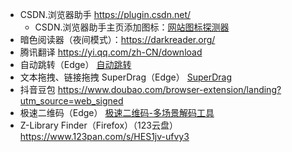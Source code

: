 - CSDN.浏览器助手 https://plugin.csdn.net/
  - CSDN.浏览器助手主页添加图标：[网站图标探测器](https://microsoftedge.microsoft.com/addons/detail/%E7%BD%91%E7%AB%99%E5%9B%BE%E6%A0%87%E6%8E%A2%E6%B5%8B%E5%99%A8/kmlcolmkcjbpagopgiojkflkejfnnjbm)
- 暗色阅读器（夜间模式）：https://darkreader.org/
- 腾讯翻译 https://yi.qq.com/zh-CN/download
- 自动跳转（Edge） [自动跳转](https://microsoftedge.microsoft.com/addons/detail/%E8%87%AA%E5%8A%A8%E8%B7%B3%E8%BD%AC/kbhcphjkaedjlbkhaikmjidejkppmkih)
- 文本拖拽、链接拖拽 SuperDrag（Edge） [SuperDrag
](https://microsoftedge.microsoft.com/addons/detail/superdrag/nlefalggllbckbaegjonehiokkddgcbn)
- 抖音豆包 https://www.doubao.com/browser-extension/landing?utm_source=web_signed
- 极速二维码（Edge） [极速二维码-多场景解码工具](https://microsoftedge.microsoft.com/addons/detail/%E6%9E%81%E9%80%9F%E4%BA%8C%E7%BB%B4%E7%A0%81%E5%A4%9A%E5%9C%BA%E6%99%AF%E8%A7%A3%E7%A0%81%E5%B7%A5%E5%85%B7/cgnmhomdehnnchjfahdndbbnfaeccgme)
- Z-Library Finder（Firefox）（123云盘）https://www.123pan.com/s/HES1jv-ufvy3
